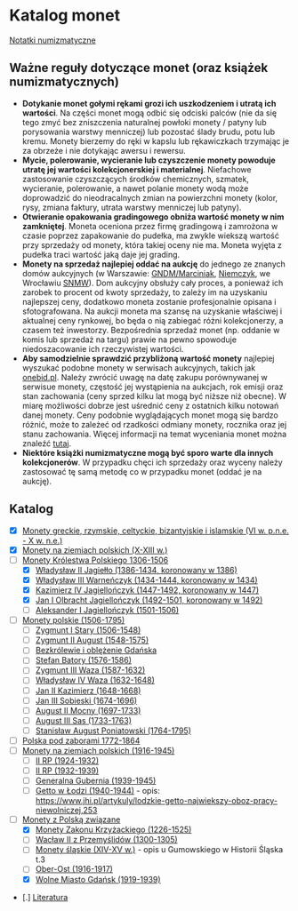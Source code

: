 
# Katalog monet

[Notatki numizmatyczne](https://numizmatyka.satola.net)

## Ważne reguły dotyczące monet (oraz książek numizmatycznych)
- **Dotykanie monet gołymi rękami grozi ich uszkodzeniem i utratą ich wartości**. Na części monet mogą odbić się odciski palców (nie da się tego zmyć bez zniszczenia naturalnej powłoki monety / patyny lub porysowania warstwy menniczej) lub pozostać ślady brudu, potu lub kremu. Monety bierzemy do ręki w kapslu lub rękawiczkach trzymając je za obrzeże i nie dotykając awersu i rewersu.
- **Mycie, polerowanie, wycieranie lub czyszczenie monety powoduje utratę jej wartości kolekcjonerskiej i materialnej**. Niefachowe zastosowanie czyszczących środków chemicznych, szmatek, wycieranie, polerowanie, a nawet polanie monety wodą może doprowadzić do nieodracalnych zmian na powierzchni monety (kolor, rysy, zmiana faktury, utrata warstwy menniczej lub patyny).
- **Otwieranie opakowania gradingowego obniża wartość monety w nim zamkniętej**. Moneta oceniona przez firmę gradingową i zamrożona w czasie poprzez zapakowanie do pudełka, ma zwykle wiekszą wartość przy sprzedaży od monety, która takiej oceny nie ma. Moneta wyjęta z pudełka traci wartość jaką daje jej grading.
- **Monety na sprzedaż najlepiej oddać na aukcję** do jednego ze znanych domów aukcyjnych (w Warszawie: [GNDM/Marciniak](https://marciniakaukcje.pl), [Niemczyk](https://niemczyk.pl/), we Wrocławiu [SNMW](https://snmw.pl/)). Dom aukcyjny obsłuży cały proces, a ponieważ ich zarobek to procent od kwoty sprzedaży, to zależy im na uzyskaniu najlepszej ceny, dodatkowo moneta zostanie profesjonalnie opisana i sfotografowana. Na aukcji moneta ma szansę na uzyskanie właściwej i aktualnej ceny rynkowej, bo będa o nią zabiegać różni kolekcjonerzy, a czasem też inwestorzy. Bezpośrednia sprzedaż monet (np. oddanie w komis lub sprzedaż na targu) prawie na pewno spowoduje niedoszacowanie ich rzeczywistej wartości.
- **Aby samodzielnie sprawdzić przybliżoną wartość monety** najlepiej wyszukać podobne monety w serwisach aukcyjnych, takich jak [onebid.pl](https://onebid.pl/pl). Należy zwrócić uwagę na datę zakupu porównywanej w serwisue monety, częstość jej wystąpienia na aukcjach, rok emisji oraz stan zachowania (ceny sprzed kilku lat mogą być niższe niż obecne). W miarę możliwości dobrze jest uśrednić ceny z ostatnich kilku notowań danej monety. Ceny podobnie wyglądających monet mogą się bardzo różnić, może to zależeć od rzadkości odmiany monety, rocznika oraz jej stanu zachowania. Więcej informacji na temat wyceniania monet można znaleźć [tutaj](https://www.youtube.com/watch?v=y3ImnHK4lhc).
- **Niektóre książki numizmatyczne mogą być sporo warte dla innych kolekcjonerów**. W przypadku chęci ich sprzedaży oraz wyceny należy zastosować tę samą metodę co w przypadku monet (oddać je na aukcję).

## Katalog

- [x] [Monety greckie, rzymskie, celtyckie, bizantyjskie i islamskie (VI w. p.n.e. - X w. n.e.)](./pages/k2.md)
- [x] [Monety na ziemiach polskich (X-XIII w.)](./pages/k3.md)
- [ ] [Monety Królestwa Polskiego 1306-1506]()
    - [x] [Władysław II Jagiełło (1386-1434, koronowany w 1386)](./pages/k5.md)
    - [x] [Władysław III Warneńczyk (1434-1444, koronowany w 1434)](./pages/k6.md)
    - [x] [Kazimierz IV Jagiellończyk (1447-1492, koronowany w 1447)](./pages/k7.md)
    - [x] [Jan I Olbracht Jagiellończyk (1492-1501, koronowany w 1492)](./pages/k8.md)
    - [ ] [Aleksander I Jagiellończyk (1501-1506)]()
- [ ] [Monety polskie (1506-1795)]()
    - [ ] [Zygmunt I Stary (1506-1548)]()
    - [ ] [Zygmunt II August (1548-1575)]()
    - [ ] [Bezkrólewie i oblężenie Gdańska]()
    - [ ] [Stefan Batory (1576-1586)]()
    - [ ] [Zygmunt III Waza (1587-1632)]()
    - [ ] [Władysław IV Waza (1632-1648)]()
    - [ ] [Jan II Kazimierz (1648-1668)]()
    - [ ] [Jan III Sobieski (1674-1696)]()
    - [ ] [August II Mocny (1697-1733)]()
    - [ ] [August III Sas (1733-1763)]()
    - [ ] [Stanisław August Poniatowski (1764-1795)]()
- [ ] [Polska pod zaborami 1772-1864]()
- [ ] [Monety na ziemiach polskich (1916-1945)]()
    - [ ] [II RP (1924-1932)]()
    - [ ] [II RP (1932-1939)]()
    - [ ] [Generalna Gubernia (1939-1945)]()
    - [ ] [Getto w Łodzi (1940-1944)]() - opis: https://www.jhi.pl/artykuly/lodzkie-getto-najwiekszy-oboz-pracy-niewolniczej,253
- [ ] [Monety z Polską związane]()
    - [x] [Monety Zakonu Krzyżackiego (1226-1525)](./pages/k1.md)
    - [ ] [Wacław II z Przemyślidów (1300-1305)]()
    - [ ] [Monety śląskie (XIV-XV w.)]() - opis u Gumowskiego w Historii Śląska t.3
    - [ ] [Ober-Ost (1916-1917)]()
    - [X] [Wolne Miasto Gdańsk (1919-1939)](./pages/k4.md)
- [.] [Literatura](../pages/Literatura.md)
